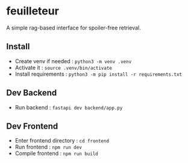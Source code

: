# feuilleteur
A simple rag-based interface for spoiler-free retrieval.

## Install
- Create venv if needed : `python3 -m venv .venv`
- Activate it : `source .venv/bin/activate`
- Install requirements : `python3 -m pip install -r requirements.txt`

## Dev Backend
- Run backend : `fastapi dev backend/app.py`

## Dev Frontend
- Enter frontend directory : `cd frontend`
- Run frontend : `npm run dev`
- Compile frontend : `npm run build`